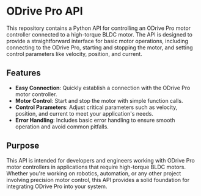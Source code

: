 # ODrive Pro API

This repository contains a Python API for controlling an ODrive Pro motor controller connected to a high-torque BLDC motor. The API is designed to provide a straightforward interface for basic motor operations, including connecting to the ODrive Pro, starting and stopping the motor, and setting control parameters like velocity, position, and current.

## Features

- **Easy Connection**: Quickly establish a connection with the ODrive Pro motor controller.
- **Motor Control**: Start and stop the motor with simple function calls.
- **Control Parameters**: Adjust critical parameters such as velocity, position, and current to meet your application's needs.
- **Error Handling**: Includes basic error handling to ensure smooth operation and avoid common pitfalls.


## Purpose

This API is intended for developers and engineers working with ODrive Pro motor controllers in applications that require high-torque BLDC motors. Whether you're working on robotics, automation, or any other project involving precision motor control, this API provides a solid foundation for integrating ODrive Pro into your system.


